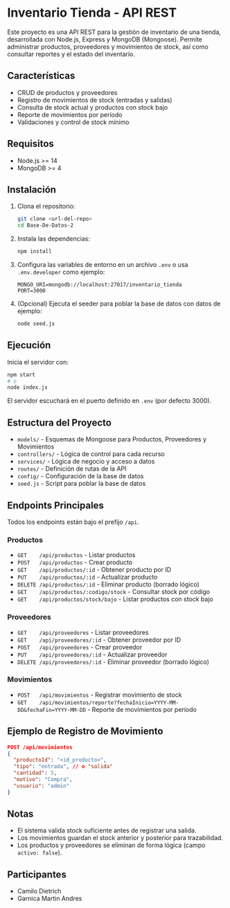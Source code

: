 
# Inventario Tienda - API REST

Este proyecto es una API REST para la gestión de inventario de una tienda, desarrollada con Node.js, Express y MongoDB (Mongoose). Permite administrar productos, proveedores y movimientos de stock, así como consultar reportes y el estado del inventario.

## Características

- CRUD de productos y proveedores
- Registro de movimientos de stock (entradas y salidas)
- Consulta de stock actual y productos con stock bajo
- Reporte de movimientos por período
- Validaciones y control de stock mínimo

## Requisitos

- Node.js >= 14
- MongoDB >= 4

## Instalación

1. Clona el repositorio:
   ```bash
   git clone <url-del-repo>
   cd Base-De-Datos-2
   ```
2. Instala las dependencias:
   ```bash
   npm install
   ```
3. Configura las variables de entorno en un archivo `.env` o usa `.env.developer` como ejemplo:
   ```env
   MONGO_URI=mongodb://localhost:27017/inventario_tienda
   PORT=3000
   ```
4. (Opcional) Ejecuta el seeder para poblar la base de datos con datos de ejemplo:
   ```bash
   node seed.js
   ```

## Ejecución

Inicia el servidor con:
```bash
npm start
# o
node index.js
```
El servidor escuchará en el puerto definido en `.env` (por defecto 3000).

## Estructura del Proyecto

- `models/` - Esquemas de Mongoose para Productos, Proveedores y Movimientos
- `controllers/` - Lógica de control para cada recurso
- `services/` - Lógica de negocio y acceso a datos
- `routes/` - Definición de rutas de la API
- `config/` - Configuración de la base de datos
- `seed.js` - Script para poblar la base de datos

## Endpoints Principales

Todos los endpoints están bajo el prefijo `/api`.

### Productos
- `GET    /api/productos` - Listar productos
- `POST   /api/productos` - Crear producto
- `GET    /api/productos/:id` - Obtener producto por ID
- `PUT    /api/productos/:id` - Actualizar producto
- `DELETE /api/productos/:id` - Eliminar producto (borrado lógico)
- `GET    /api/productos/:codigo/stock` - Consultar stock por código
- `GET    /api/productos/stock/bajo` - Listar productos con stock bajo

### Proveedores
- `GET    /api/proveedores` - Listar proveedores
- `GET    /api/proveedores/:id` - Obtener proveedor por ID
- `POST   /api/proveedores` - Crear proveedor
- `PUT    /api/proveedores/:id` - Actualizar proveedor
- `DELETE /api/proveedores/:id` - Eliminar proveedor (borrado lógico)

### Movimientos
- `POST   /api/movimientos` - Registrar movimiento de stock
- `GET    /api/movimientos/reporte?fechaInicio=YYYY-MM-DD&fechaFin=YYYY-MM-DD` - Reporte de movimientos por período

## Ejemplo de Registro de Movimiento

```json
POST /api/movimientos
{
  "productoId": "<id_producto>",
  "tipo": "entrada", // o "salida"
  "cantidad": 5,
  "motivo": "Compra",
  "usuario": "admin"
}
```

## Notas

- El sistema valida stock suficiente antes de registrar una salida.
- Los movimientos guardan el stock anterior y posterior para trazabilidad.
- Los productos y proveedores se eliminan de forma lógica (campo `activo: false`).

## Participantes

- Camilo Dietrich
- Garnica Martin Andres
